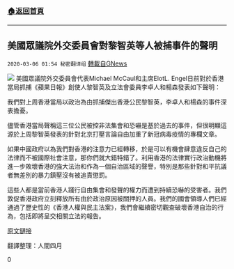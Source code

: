 ###  [:house:返回首頁](https://github.com/ourhimalayas/txt)
---

## 美國眾議院外交委員會對黎智英等人被捕事件的聲明
`2020-03-06 01:54 秘密翻译组` [轉載自GNews](https://gnews.org/zh-hant/132146/)

![](https://s3-ap-northeast-1.amazonaws.com/news.guo.offload.media/wp-content/uploads/2020/03/06015322/1-17.png)
美國眾議院外交委員會代表Michael McCaul和主席ElotL. Engel日前對於香港當局抓捕《蘋果日報》創使人黎智英及立法會委員李卓人和楊森發表如下聲明：

我們對上周香港當局以政治為由抓捕傑出香港公民黎智英，李卓人和楊森的事件深表擔憂。

儘管香港當局聲稱這三位公民被控非法集會和恐嚇是基於過去的事件，但很明顯這源於上周黎智英發表的針對北京打壓言論自由加重了新冠病毒疫情的專欄文章。

如果中國政府以為我們對香港的注意力已經轉移，於是可以有機會肆意違反自己的法律而不被國際社會注意，那你們就大錯特錯了。利用香港的法律實行政治動機將進一步敗壞香港的強大法治和作為一個自治區域的聲譽，特別是那些針對和平抗議者無差別的暴力鎮壓沒有被追責懲罰。

這些人都是當前香港人踐行自由集會和發聲的權力而遭到持續恐嚇的受害者。我們敦促香港政府立刻釋放所有由於政治原因被關押的人員。我們的國會領導人們已經通過了歷史性的《香港人權與民主法案》，我們會繼續密切觀查破壞香港自治的行為，包括即將呈交相關立法的報告。

[原文鏈接](https://gop-foreignaffairs.house.gov/)

翻譯整理：人間四月

0
